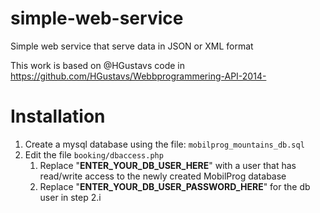 # simple-web-service
Simple web service that serve data in JSON or XML format

This work is based on @HGustavs code in https://github.com/HGustavs/Webbprogrammering-API-2014-

# Installation
1. Create a mysql database using the file: `mobilprog_mountains_db.sql`
2. Edit the file `booking/dbaccess.php`
    1. Replace "__ENTER_YOUR_DB_USER_HERE__" with a user that has read/write access to the newly created MobilProg database
    2. Replace "__ENTER_YOUR_DB_USER_PASSWORD_HERE__" for the db user in step 2.i
